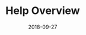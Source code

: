 ---
title: Help Overview
linktitle: Help Overview
description: Frequently asked questions and known issues pulled from the Hugo Discuss forum.
date: 2018-09-27
publishdate: 2018-09-27
lastmod: 2018-09-27
categories: [help]
menu:
  docs:
    parent: "help"
    identifier: overview-help
    weight: 10
weight: 10
draft: false
hidesectioncontents: false
slug:
aliases: []
toc: true
notesforauthors:
---